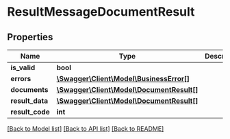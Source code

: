 # ResultMessageDocumentResult

## Properties
Name | Type | Description | Notes
------------ | ------------- | ------------- | -------------
**is_valid** | **bool** |  | [optional] 
**errors** | [**\Swagger\Client\Model\BusinessError[]**](BusinessError.md) |  | [optional] 
**documents** | [**\Swagger\Client\Model\DocumentResult[]**](DocumentResult.md) |  | [optional] 
**result_data** | [**\Swagger\Client\Model\DocumentResult[]**](DocumentResult.md) |  | [optional] 
**result_code** | **int** |  | [optional] 

[[Back to Model list]](../README.md#documentation-for-models) [[Back to API list]](../README.md#documentation-for-api-endpoints) [[Back to README]](../README.md)



